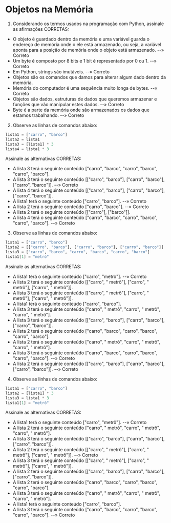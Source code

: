 # Objetos na Memória
1. Considerando os termos usados na programação com Python, assinale as afirmações CORRETAS:
- O objeto é guardado dentro da memória e uma variável guarda o endereço de memória onde o ele está armazenado, ou seja, a variável aponta para a posição de memória onde o objeto está armazenado. --» Correto
- Um byte é composto por 8 bits e 1 bit é representado por 0 ou 1. --» Correto
- Em Python, strings são imutáveis. --» Correto
- Objetos são os comandos que damos para alterar algum dado dentro da memória.
- Memória do computador é uma sequência muito longa de bytes. --» Correto
- Objetos são dados, estruturas de dados que queremos armazenar e funções que vão manipular estes dados. --» Correto
- Byte é a parte da memória onde são armazenados os dados que estamos trabalhando. --» Correto

2. Observe as linhas de comandos abaixo:
```py
lista1 = ["carro", "barco"]
lista2 = lista1
lista3 = [lista1] * 3
lista4 = lista1 * 3
```

Assinale as alternativas CORRETAS:

- A lista 3 terá o seguinte conteúdo ["carro", "barco", "carro", "barco", "carro", "barco"].
- A lista 3 terá o seguinte conteúdo [["carro", "barco"], ["carro", "barco"], ["carro", "barco"]]. --» Correto
- A lista 4 terá o seguinte conteúdo [["carro", "barco"], ["carro", "barco"], ["carro", "barco"]].
- A lista1 terá o seguinte conteúdo ["carro", "barco"]. --» Correto
- A lista 2 terá o seguinte conteúdo ["carro", "barco"]. --» Correto
- A lista 2 terá o seguinte conteúdo [["carro"], ["barco"]].
- A lista 4 terá o seguinte conteúdo ["carro", "barco", "carro", "barco", "carro", "barco"]. --» Correto

3. Observe as linhas de comandos abaixo:
```py
lista1 = ["carro", "barco"]
lista2 = [["carro", "barco"], ["carro", "barco"], ["carro", "barco"]]
lista3 = ["carro", "barco", "carro", "barco", "carro", "barco"]
lista1[1] = "metrô"
```

Assinale as alternativas CORRETAS:

- A lista1 terá o seguinte conteúdo ["carro", "metrô"]. --» Correto
- A lista 2 terá o seguinte conteúdo [["carro", " metrô"], ["carro", " metrô"], ["carro", " metrô"]].
- A lista 3 terá o seguinte conteúdo [["carro", " metrô"], ["carro", " metrô"], ["carro", " metrô"]].
- A lista1 terá o seguinte conteúdo ["carro", "barco"].
- A lista 3 terá o seguinte conteúdo ["carro", " metrô", "carro", " metrô", "carro", " metrô"].
- A lista 3 terá o seguinte conteúdo [["carro", "barco"], ["carro", "barco"], ["carro", "barco"]].
- A lista 2 terá o seguinte conteúdo ["carro", "barco", "carro", "barco", "carro", "barco"].
- A lista 2 terá o seguinte conteúdo ["carro", " metrô", "carro", " metrô", "carro", " metrô"].
- A lista 3 terá o seguinte conteúdo ["carro", "barco", "carro", "barco", "carro", "barco"]. --» Correto
- A lista 2 terá o seguinte conteúdo [["carro", "barco"], ["carro", "barco"], ["carro", "barco"]]. --» Correto

4. Observe as linhas de comandos abaixo:
```py
lista1 = ["carro", "barco"]
lista2 = [lista1] * 3
lista3 = lista1 * 3
lista1[1] = "metrô"
```

Assinale as alternativas CORRETAS:

- A lista1 terá o seguinte conteúdo ["carro", "metrô"]. --» Correto
- A lista 2 terá o seguinte conteúdo ["carro", " metrô", "carro", " metrô", "carro", " metrô"].
- A lista 3 terá o seguinte conteúdo [["carro", "barco"], ["carro", "barco"], ["carro", "barco"]].
- A lista 2 terá o seguinte conteúdo [["carro", " metrô"], ["carro", " metrô"], ["carro", " metrô"]]. --» Correto
- A lista 3 terá o seguinte conteúdo [["carro", " metrô"], ["carro", " metrô"], ["carro", " metrô"]].
- A lista 2 terá o seguinte conteúdo [["carro", "barco"], ["carro", "barco"], ["carro", "barco"]].
- A lista 2 terá o seguinte conteúdo ["carro", "barco", "carro", "barco", "carro", "barco"].
- A lista 3 terá o seguinte conteúdo ["carro", " metrô", "carro", " metrô", "carro", " metrô"].
- A lista1 terá o seguinte conteúdo ["carro", "barco"].
- A lista 3 terá o seguinte conteúdo ["carro", "barco", "carro", "barco", "carro", "barco"]. --» Correto